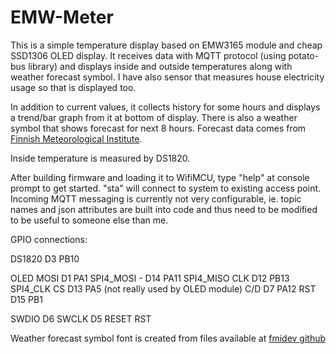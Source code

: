 EMW-Meter
=========
This is a simple temperature display based on EMW3165 module and cheap SSD1306 OLED display.
It receives data with MQTT protocol (using potato-bus library) and displays
inside and outside temperatures along with weather forecast symbol. I have
also sensor that measures house electricity usage so that is displayed too.

In addition to current values, it collects history for some hours and
displays a trend/bar graph from it at bottom of display. There is
also a weather symbol that shows forecast for next 8 hours. Forecast
data comes from [Finnish Meteorological Institute][2].

Inside temperature is measured by DS1820.

After building firmware and loading it to WifiMCU, type
"help" at console prompt to get started. "sta" will connect to system
to existing access point. Incoming MQTT messaging is currently
not very configurable, ie. topic names and json attributes
are built into code and thus need to be modified to be useful
to someone else than me.

GPIO connections:

DS1820     D3    PB10

OLED MOSI  D1    PA1    SPI4_MOSI
     -     D14   PA11   SPI4_MISO
     CLK   D12   PB13   SPI4_CLK
     CS    D13   PA5    (not really used by OLED module)
     C/D   D7    PA12
     RST   D15   PB1

SWDIO      D6
SWCLK      D5
RESET      RST

Weather forecast symbol font is created from files available at [fmidev github][1]

[1]: https://github.com/fmidev/opendata-resources/tree/master/symbols
[2]: http://fmi.fi
